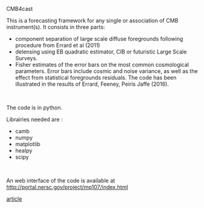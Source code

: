 CMB4cast

This is a forecasting framework for any single or association of CMB instrument(s).
It consists in three parts:
- component separation of large scale diffuse foregrounds following procedure from Errard et al (2011)
- delensing using EB quadratic estimator, CIB or futuristic Large Scale Surveys.
- Fisher estimates of the error bars on the most common cosmological parameters. Error bars include cosmic and noise variance, as well as the effect from statistical foregrounds residuals. 
The code has been illustrated in the results of Errard, Feeney, Peiris Jaffe (2016).

<br>

The code is in python.

Librairies needed are :
- camb
- numpy
- matplotlib
- healpy
- scipy 

<br>

An web interface of the code is available at http://portal.nersc.gov/project/mp107/index.html

[article](http://iopscience.iop.org/article/10.1088/1475-7516/2016/03/052/meta;jsessionid=D3E6FA1599AD50777FC93EF63CD3713C.c4.iopscience.cld.iop.org)

